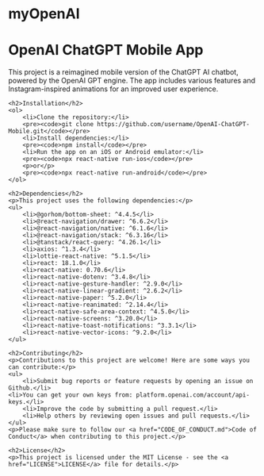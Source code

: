 # myOpenAI
<!DOCTYPE html>
<html>
<head>
	<meta charset="UTF-8">
	<title>OpenAI ChatGPT Mobile App</title>
</head>
<body>
	<h1>OpenAI ChatGPT Mobile App</h1>
	<p>This project is a reimagined mobile version of the ChatGPT AI chatbot, powered by the OpenAI GPT engine. The app includes various features and Instagram-inspired animations for an improved user experience.</p>
	
	<h2>Installation</h2>
	<ol>
		<li>Clone the repository:</li>
		<pre><code>git clone https://github.com/username/OpenAI-ChatGPT-Mobile.git</code></pre>
		<li>Install dependencies:</li>
		<pre><code>npm install</code></pre>
		<li>Run the app on an iOS or Android emulator:</li>
		<pre><code>npx react-native run-ios</code></pre>
		<p>or</p>
		<pre><code>npx react-native run-android</code></pre>
	</ol>

	<h2>Dependencies</h2>
	<p>This project uses the following dependencies:</p>
	<ul>
		<li>@gorhom/bottom-sheet: ^4.4.5</li>
		<li>@react-navigation/drawer: ^6.6.2</li>
		<li>@react-navigation/native: ^6.1.6</li>
		<li>@react-navigation/stack: ^6.3.16</li>
		<li>@tanstack/react-query: ^4.26.1</li>
		<li>axios: ^1.3.4</li>
		<li>lottie-react-native: ^5.1.5</li>
		<li>react: 18.1.0</li>
		<li>react-native: 0.70.6</li>
		<li>react-native-dotenv: ^3.4.8</li>
		<li>react-native-gesture-handler: ^2.9.0</li>
		<li>react-native-linear-gradient: ^2.6.2</li>
		<li>react-native-paper: ^5.2.0</li>
		<li>react-native-reanimated: ^2.14.4</li>
		<li>react-native-safe-area-context: ^4.5.0</li>
		<li>react-native-screens: ^3.20.0</li>
		<li>react-native-toast-notifications: ^3.3.1</li>
		<li>react-native-vector-icons: ^9.2.0</li>
	</ul>

	<h2>Contributing</h2>
	<p>Contributions to this project are welcome! Here are some ways you can contribute:</p>
	<ul>
		<li>Submit bug reports or feature requests by opening an issue on Github.</li>
    <li>You can get your own keys from: platform.openai.com/account/api-keys.</li>
		<li>Improve the code by submitting a pull request.</li>
		<li>Help others by reviewing open issues and pull requests.</li>
	</ul>
	<p>Please make sure to follow our <a href="CODE_OF_CONDUCT.md">Code of Conduct</a> when contributing to this project.</p>

	<h2>License</h2>
	<p>This project is licensed under the MIT License - see the <a href="LICENSE">LICENSE</a> file for details.</p>
</body>
</html>


